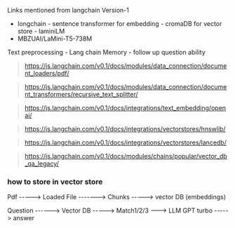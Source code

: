 
Links mentioned from langchain Version-1

- longchain - sentence transformer for embedding - cromaDB for vector store - laminiLM
- MBZUAI/LaMini-T5-738M

Text preprocessing - Lang chain
Memory - follow up question ability

>https://js.langchain.com/v0.1/docs/modules/data_connection/document_loaders/pdf/

>https://js.langchain.com/v0.1/docs/modules/data_connection/document_transformers/recursive_text_splitter/

>https://js.langchain.com/v0.1/docs/integrations/text_embedding/openai/

>https://js.langchain.com/v0.1/docs/integrations/vectorstores/hnswlib/

>https://js.langchain.com/v0.1/docs/integrations/vectorstores/lancedb/

>https://js.langchain.com/v0.1/docs/modules/chains/popular/vector_db_qa_legacy/



### how to store in vector store




Pdf -----> Loaded File -------> Chunks -----> vector DB (embeddings)
 

Question ------> Vector DB -----> Match1/2/3 ---> LLM GPT turbo -----> answer



